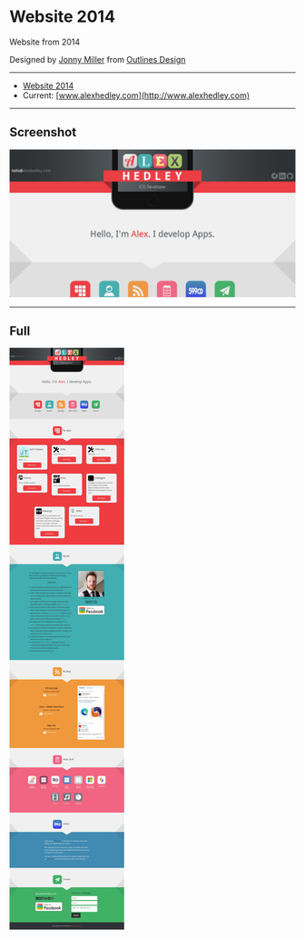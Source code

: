 # Website 2014

Website from 2014

Designed by [Jonny Miller](https://www.linkedin.com/in/jonny-miller/) from [Outlines Design](https://outlinesdesign.com/)

---

- [Website 2014](https://alexhedley.github.io/website_2014)
- Current: [www.alexhedley.com](http://www.alexhedley.com)

---

## Screenshot

![Website](website.png "Website")

---

## Full

![Website Full](website_full.jpg "Website Full")
